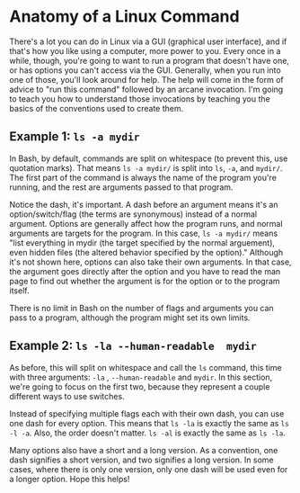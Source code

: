 # Anatomy of a Linux Command

There's a lot you can do in Linux via a GUI (graphical user interface), and if that's how you like using a computer, more power to you.  Every once in a while, though, you're going to want to run a program that doesn't have one, or has options you can't access via the GUI.  Generally, when you run into one of those, you'll look around for help.  The help will come in the form of advice to "run this command" followed by an arcane invocation.  I'm going to teach you how to understand those invocations by teaching you the basics of the conventions used to create them.

## Example 1: `ls -a mydir`

In Bash, by default, commands are split on whitespace (to prevent this, use quotation marks).  That means `ls -a mydir/` is split into `ls`, `-a`, and `mydir/`.  The first part of the command is always the name of the program you're running, and the rest are arguments passed to that program.  

Notice the dash, it's important.  A dash before an argument means it's an option/switch/flag (the terms are synonymous) instead of a normal argument.  Options are generally affect how the program runs, and normal arguments are targets for the program.  In this case, `ls -a mydir/` means "list everything in mydir (the target specified by the normal arguement), even hidden files (the altered behavior specified by the option)."  Although it's not shown here, options can also take their own arguments.  In that case, the argument goes directly after the option and you have to read the man page to find out whether the argument is for the option or to the program itself.

There is no limit in Bash on the number of flags and arguments you can pass to a program, although the program might set its own limits.

## Example 2: `ls -la --human-readable  mydir`

As before, this will split on whitespace and call the `ls` command, this time with three arguments: `-la` , `--human-readable` and `mydir`.  In this section, we're going to focus on the first two, because they represent a couple different ways to use switches.

Instead of specifying multiple flags each with their own dash, you can use one dash for every option.  This means that `ls -la` is exactly the same as `ls -l -a`.  Also, the order doesn't matter.  `ls -al` is exactly the same as `ls -la`.

Many options also have a short and a long version.  As a convention, one dash signifies a short version, and two signifies a long version.  In some cases, where there is only one version, only one dash will be used even for a longer option.  Hope this helps!
